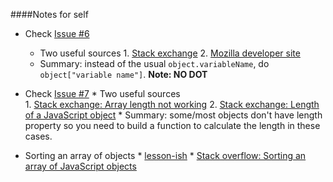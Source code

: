 

####Notes for self
* Check [Issue #6](https://github.com/NikhilRO/Grade12_Assignments/issues/6)
    * Two useful sources
          1. [Stack exchange](http://stackoverflow.com/questions/8317982/access-javascript-object-with-space-in-key)
          2. [Mozilla developer site](https://developer.mozilla.org/en-US/docs/Web/JavaScript/Guide/Working_with_Objects)
    * Summary: instead of the usual `object.variableName`, do `object["variable name"]`. **Note: NO DOT** 
    
* Check [Issue #7](https://github.com/NikhilRO/Grade12_Assignments/issues/7)
      * Two useful sources                                                
         1.  [Stack exchange: Array length not working](http://stackoverflow.com/questions/13541965/array-length-not-working)
         2.  [Stack exchange: Length of a JavaScript object](http://stackoverflow.com/questions/5223/length-of-a-javascript-object)
      * Summary: some/most objects don't have length property so you need to build a function to calculate the length in these cases.  
* Sorting an array of objects
       * [lesson-ish](http://www.javascriptkit.com/javatutors/arraysort2.shtml)
       * [Stack overflow: Sorting an array of JavaScript objects](http://stackoverflow.com/questions/979256/sorting-an-array-of-javascript-objects)
